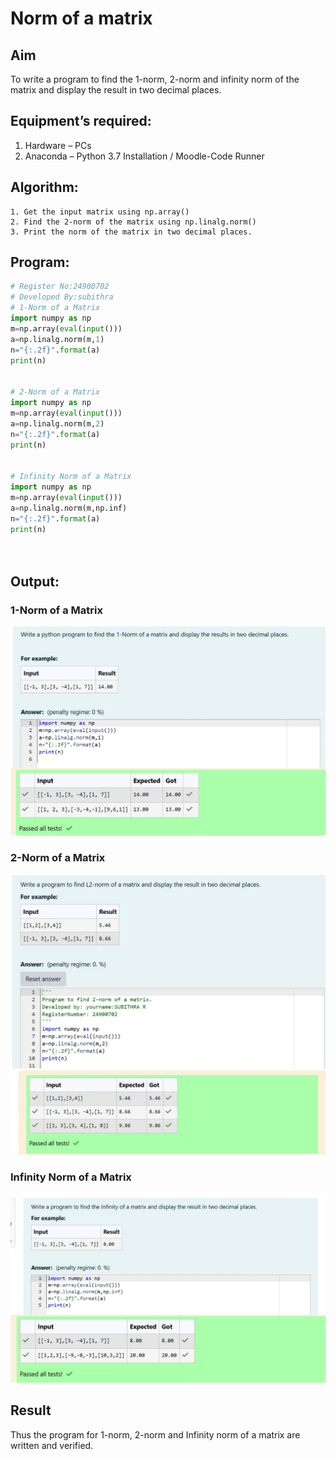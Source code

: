 # Norm of a matrix
## Aim
To write a program to find the 1-norm, 2-norm and infinity norm of the matrix and display the result in two decimal places.
## Equipment’s required:
1.	Hardware – PCs
2.	Anaconda – Python 3.7 Installation / Moodle-Code Runner
## Algorithm:
	1. Get the input matrix using np.array()   
    2. Find the 2-norm of the matrix using np.linalg.norm()
	3. Print the norm of the matrix in two decimal places.
## Program:
```Python
# Register No:24900702
# Developed By:subithra 
# 1-Norm of a Matrix
import numpy as np
m=np.array(eval(input()))
a=np.linalg.norm(m,1) 
n="{:.2f}".format(a) 
print(n)


# 2-Norm of a Matrix
import numpy as np
m=np.array(eval(input()))
a=np.linalg.norm(m,2)
n="{:.2f}".format(a)
print(n)


# Infinity Norm of a Matrix
import numpy as np
m=np.array(eval(input())) 
a=np.linalg.norm(m,np.inf)
n="{:.2f}".format(a) 
print(n)




```
## Output:
### 1-Norm of a Matrix
![alt text](<ex 7 (1).jpg>)

### 2-Norm of a Matrix
![alt text](<ex 7 (2).jpg>)

### Infinity Norm of a Matrix
![alt text](<ex 7 (3).jpg>)

## Result
Thus the program for 1-norm, 2-norm and Infinity norm of a matrix are written and verified.
